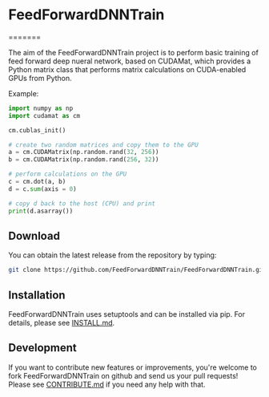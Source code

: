 # FeedForwardDNNTrain
=======

The aim of the FeedForwardDNNTrain project is to perform basic training of 
feed forward deep nueral network, based on CUDAMat, which provides a Python 
matrix class that performs matrix calculations on CUDA-enabled GPUs from 
Python. 

Example:

```python 
import numpy as np 
import cudamat as cm 

cm.cublas_init()

# create two random matrices and copy them to the GPU
a = cm.CUDAMatrix(np.random.rand(32, 256))
b = cm.CUDAMatrix(np.random.rand(256, 32))

# perform calculations on the GPU
c = cm.dot(a, b)
d = c.sum(axis = 0)

# copy d back to the host (CPU) and print
print(d.asarray())
```

Download
--------

You can obtain the latest release from the repository by typing:

```bash
git clone https://github.com/FeedForwardDNNTrain/FeedForwardDNNTrain.git
```

Installation
------------

FeedForwardDNNTrain uses setuptools and can be installed via pip.
For details, please see [INSTALL.md](INSTALL.md).

Development
-----------

If you want to contribute new features or improvements, you're welcome to fork
FeedForwardDNNTrain on github and send us your pull requests!
Please see [CONTRIBUTE.md](CONTRIBUTE.md) if you need any help with that.
